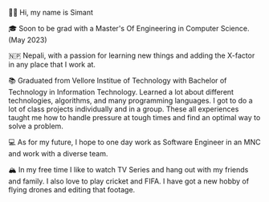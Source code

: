 👋🏽 Hi, my name is Simant

🎓 Soon to be grad with a Master's Of Engineering in Computer Science. (May 2023)

🇳🇵 Nepali, with a passion for learning new things and adding the X-factor in any place that I work at.

📚 Graduated from Vellore Institue of Technology with Bachelor of Technology in Information Technology. Learned a lot about different technologies, algorithms, and many programming languages. I got to do a lot of class projects individually and in a group. These all experiences taught me how to handle pressure at tough times and find an optimal way to solve a problem.

💻 As for my future, I hope to one day work as Software Engineer in an MNC and work with a diverse team.

🏔 In my free time I like to watch TV Series and hang out with my friends and family. I also love to play cricket and FIFA. I have got a new hobby of flying drones and editing that footage.

<!---
simantstha/simantstha is a ✨ special ✨ repository because its `README.md` (this file) appears on your GitHub profile.
You can click the Preview link to take a look at your changes.
--->
